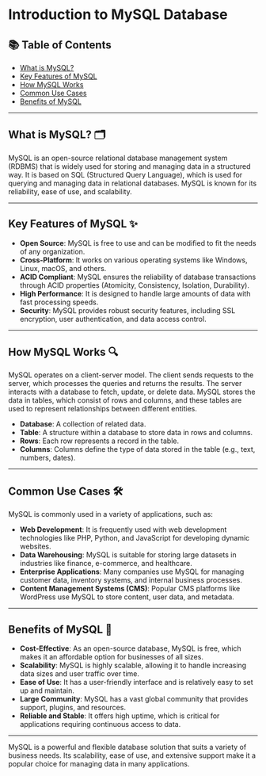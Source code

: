 # Introduction to MySQL Database

## 📚 Table of Contents
- [What is MySQL?](#what-is-mysql)
- [Key Features of MySQL](#key-features-of-mysql)
- [How MySQL Works](#how-mysql-works)
- [Common Use Cases](#common-use-cases)
- [Benefits of MySQL](#benefits-of-mysql)

---

## What is MySQL? 🗂️

MySQL is an open-source relational database management system (RDBMS) that is widely used for storing and managing data in a structured way. It is based on SQL (Structured Query Language), which is used for querying and managing data in relational databases. MySQL is known for its reliability, ease of use, and scalability.

---

## Key Features of MySQL ✨

- **Open Source**: MySQL is free to use and can be modified to fit the needs of any organization.
- **Cross-Platform**: It works on various operating systems like Windows, Linux, macOS, and others.
- **ACID Compliant**: MySQL ensures the reliability of database transactions through ACID properties (Atomicity, Consistency, Isolation, Durability).
- **High Performance**: It is designed to handle large amounts of data with fast processing speeds.
- **Security**: MySQL provides robust security features, including SSL encryption, user authentication, and data access control.

---

## How MySQL Works 🔍

MySQL operates on a client-server model. The client sends requests to the server, which processes the queries and returns the results. The server interacts with a database to fetch, update, or delete data. MySQL stores the data in tables, which consist of rows and columns, and these tables are used to represent relationships between different entities.

- **Database**: A collection of related data.
- **Table**: A structure within a database to store data in rows and columns.
- **Rows**: Each row represents a record in the table.
- **Columns**: Columns define the type of data stored in the table (e.g., text, numbers, dates).

---

## Common Use Cases 🛠️

MySQL is commonly used in a variety of applications, such as:

- **Web Development**: It is frequently used with web development technologies like PHP, Python, and JavaScript for developing dynamic websites.
- **Data Warehousing**: MySQL is suitable for storing large datasets in industries like finance, e-commerce, and healthcare.
- **Enterprise Applications**: Many companies use MySQL for managing customer data, inventory systems, and internal business processes.
- **Content Management Systems (CMS)**: Popular CMS platforms like WordPress use MySQL to store content, user data, and metadata.

---

## Benefits of MySQL 🌟

- **Cost-Effective**: As an open-source database, MySQL is free, which makes it an affordable option for businesses of all sizes.
- **Scalability**: MySQL is highly scalable, allowing it to handle increasing data sizes and user traffic over time.
- **Ease of Use**: It has a user-friendly interface and is relatively easy to set up and maintain.
- **Large Community**: MySQL has a vast global community that provides support, plugins, and resources.
- **Reliable and Stable**: It offers high uptime, which is critical for applications requiring continuous access to data.

---

MySQL is a powerful and flexible database solution that suits a variety of business needs. Its scalability, ease of use, and extensive support make it a popular choice for managing data in many applications.
